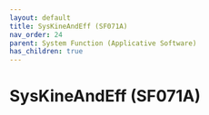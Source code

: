 ```yaml
---
layout: default
title: SysKineAndEff (SF071A)
nav_order: 24
parent: System Function (Applicative Software)
has_children: true
---
```

# SysKineAndEff (SF071A)
